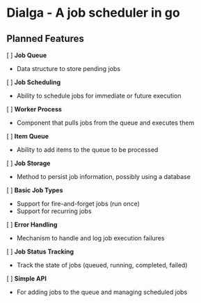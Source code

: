 # Dialga - A job scheduler in go

## Planned Features

[ ] **Job Queue**

- Data structure to store pending jobs

[ ] **Job Scheduling**

- Ability to schedule jobs for immediate or future execution

[ ] **Worker Process**

- Component that pulls jobs from the queue and executes them

[ ] **Item Queue**

   - Ability to add items to the queue to be processed

[ ] **Job Storage**

- Method to persist job information, possibly using a database

[ ] **Basic Job Types**

- Support for fire-and-forget jobs (run once)
- Support for recurring jobs

[ ] **Error Handling**

- Mechanism to handle and log job execution failures

[ ] **Job Status Tracking**

- Track the state of jobs (queued, running, completed, failed)

[ ] **Simple API**

- For adding jobs to the queue and managing scheduled jobs

